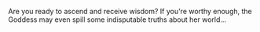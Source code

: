 Are you ready to ascend and receive wisdom? If you're worthy enough, the Goddess may even spill some indisputable truths about her world...
